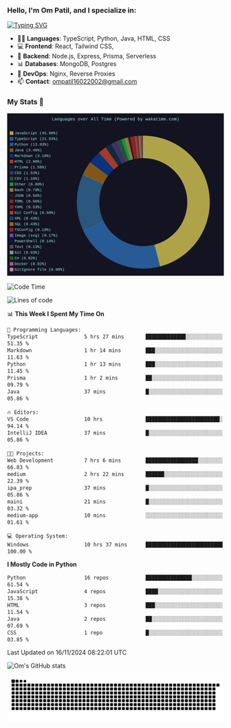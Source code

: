 <h3>Hello, I'm Om Patil, and I specialize in:</h3>

[![Typing SVG](https://readme-typing-svg.demolab.com?font=Fira+Code&pause=1000&color=00F7F6&width=435&lines=Full+Stack+Developer;Node.js+Backend+Developer;React+Frontend+Developer)](https://git.io/typing-svg)

<ul>
  <li>👨‍💻 <strong>Languages</strong>: TypeScript, Python, Java, HTML, CSS</li>
  <li>💻 <strong>Frontend</strong>: React, Tailwind CSS,  </li>
  <li>🦄 <strong>Backend</strong>: Node.js, Express, Prisma, Serverless </li>
  <li>📊 <strong>Databases</strong>: MongoDB, Postgres</li>
  <li>🚀 <strong>DevOps</strong>: Nginx, Reverse Proxies</li>
  <li>📫 <strong>Contact</strong>: <a href="mailto:ompatil16022002@gmail.com">ompatil16022002@gmail.com</a></li>
</ul>


<h3>My Stats 💯</h3>

<img src="wakatime-stats.svg" alt="Wakatime Stats" width="600"/>

<!--  [![Top Langs](https://github-readme-stats.vercel.app/api/top-langs/?username=9OmP&layout=compact&theme=radical)](https://github.com/anuraghazra/github-readme-stats) -->

<!--START_SECTION:waka-->
![Code Time](http://img.shields.io/badge/Code%20Time-106%20hrs%2015%20mins-blue)

![Lines of code](https://img.shields.io/badge/From%20Hello%20World%20I%27ve%20Written-1.5%20million%20lines%20of%20code-blue)

📊 **This Week I Spent My Time On** 

```text
💬 Programming Languages: 
TypeScript               5 hrs 27 mins       █████████████░░░░░░░░░░░░   51.35 % 
Markdown                 1 hr 14 mins        ███░░░░░░░░░░░░░░░░░░░░░░   11.63 % 
Python                   1 hr 13 mins        ███░░░░░░░░░░░░░░░░░░░░░░   11.45 % 
Prisma                   1 hr 2 mins         ██░░░░░░░░░░░░░░░░░░░░░░░   09.79 % 
Java                     37 mins             █░░░░░░░░░░░░░░░░░░░░░░░░   05.86 % 

🔥 Editors: 
VS Code                  10 hrs              ████████████████████████░   94.14 % 
IntelliJ IDEA            37 mins             █░░░░░░░░░░░░░░░░░░░░░░░░   05.86 % 

🐱‍💻 Projects: 
Web Development          7 hrs 6 mins        █████████████████░░░░░░░░   66.83 % 
medium                   2 hrs 22 mins       ██████░░░░░░░░░░░░░░░░░░░   22.39 % 
ipa_prep                 37 mins             █░░░░░░░░░░░░░░░░░░░░░░░░   05.86 % 
maini                    21 mins             █░░░░░░░░░░░░░░░░░░░░░░░░   03.32 % 
medium-app               10 mins             ░░░░░░░░░░░░░░░░░░░░░░░░░   01.61 % 

💻 Operating System: 
Windows                  10 hrs 37 mins      █████████████████████████   100.00 % 
```

**I Mostly Code in Python** 

```text
Python                   16 repos            ███████████████░░░░░░░░░░   61.54 % 
JavaScript               4 repos             ████░░░░░░░░░░░░░░░░░░░░░   15.38 % 
HTML                     3 repos             ███░░░░░░░░░░░░░░░░░░░░░░   11.54 % 
Java                     2 repos             ██░░░░░░░░░░░░░░░░░░░░░░░   07.69 % 
CSS                      1 repo              █░░░░░░░░░░░░░░░░░░░░░░░░   03.85 % 
```




 Last Updated on 16/11/2024 08:22:01 UTC
<!--END_SECTION:waka-->

![Om's GitHub stats](https://github-readme-stats.vercel.app/api?username=9OmP&show_icons=true&theme=radical)

![snake gif](https://github.com/9OmP/9OmP/blob/output/github-contribution-grid-snake-dark.svg)


